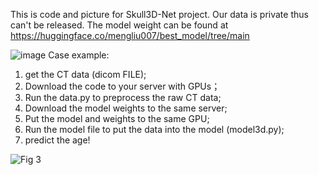 This is code and picture for Skull3D-Net project.
Our data is private thus can't be released. 
The model weight can be found at https://huggingface.co/mengliu007/best_model/tree/main



![image](https://github.com/user-attachments/assets/aa8cb84b-b9a4-4c91-b06d-518745453675)
Case example:
1. get the CT data (dicom FILE);
2. Download the code to your server with GPUs；
3. Run the data.py to preprocess the raw CT data;
4. Download the model weights to the same server;
5. Put the model and weights to the same GPU;
6. Run the model file to put the data into the model (model3d.py);
7. predict the age!

![Fig 3](https://github.com/user-attachments/assets/3e9abf96-ca2f-4390-8cd9-a418dcb857ab)


